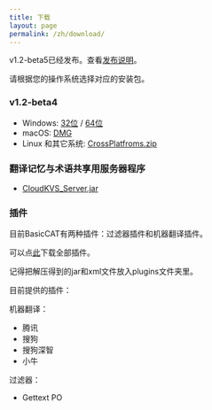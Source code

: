 ```yaml
---
title: 下载
layout: page
permalink: /zh/download/
---
```


v1.2-beta5已经发布。查看[发布说明](http://www.basiccat.org/releasenote/)。


请根据您的操作系统选择对应的安装包。

### v1.2-beta4

* Windows: [32位](https://github.com/xulihang/BasicCAT/releases/download/v1.2-beta4/BasicCAT-windows-x86.exe) /  [64位](https://github.com/xulihang/BasicCAT/releases/download/v1.2-beta4/BasicCAT-windows-x64.exe)
* macOS:  [DMG](https://github.com/xulihang/BasicCAT/releases/download/v1.2-beta4/BasicCAT_mac.dmg)
* Linux 和其它系统:  [CrossPlatfroms.zip](https://github.com/xulihang/BasicCAT/releases/download/v1.2-beta4/BasicCAT-crossplatforms.zip)


### 翻译记忆与术语共享用服务器程序

*  [CloudKVS_Server.jar](https://github.com/xulihang/BasicCAT/releases/download/v1.2-beta2/CloudKVS_Server.jar)

### 插件

目前BasicCAT有两种插件：过滤器插件和机器翻译插件。

可以点[此](https://github.com/xulihang/BasicCAT/releases/download/plugins/all_plugins.zip)下载全部插件。

记得把解压得到的jar和xml文件放入plugins文件夹里。

目前提供的插件：

机器翻译：

* 腾讯
* 搜狗
* 搜狗深智
* 小牛

过滤器：

* Gettext PO

